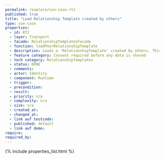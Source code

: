 ```yaml
---
permalink: /explore/use-case-rt2
published: true
title: "Load Relationship Template created by others"
type: use-case
properties:
  - id: RT2
  - layer: Transport
  - facade: RelationshipTemplatesFacade
  - function: loadPeerRelationshipTemplate
  - description: Loads a 'RelationshipTemplate' created by others. This is a prerequisite for using the template while creating a new 'Relationship'.
  - feature category: Consent required before any data is shared
  - tech category: RelationshipTemplates
  - status: DONE
  - comments:
  - actor: Identity
  - component: Runtime
  - trigger:
  - precondition:
  - result:
  - priority: n/a
  - complexity: n/a
  - size: n/a
  - created_at:
  - changed_at:
  - link auf testcode:
  - published: default
  - link auf demo:
require:
required_by:
---
```


{% include properties_list.html %}
